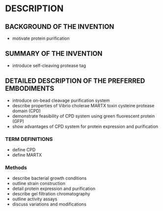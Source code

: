 # DESCRIPTION

## BACKGROUND OF THE INVENTION

- motivate protein purification

## SUMMARY OF THE INVENTION

- introduce self-cleaving protease tag

## DETAILED DESCRIPTION OF THE PREFERRED EMBODIMENTS

- introduce on-bead cleavage purification system
- describe properties of Vibrio cholerae MARTX toxin cysteine protease domain (CPD)
- demonstrate feasibility of CPD system using green fluorescent protein (GFP)
- show advantages of CPD system for protein expression and purification

### TERM DEFINITIONS

- define CPD
- define MARTX

### Methods

- describe bacterial growth conditions
- outline strain construction
- detail protein expression and purification
- describe gel filtration chromatography
- outline activity assays
- discuss variations and modifications

